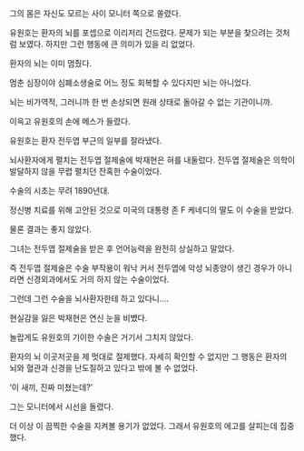 그의 몸은 자신도 모르는 사이 모니터 쪽으로 쏠렸다.

유원호는 환자의 뇌를 포셉으로 이리저리 건드렸다. 문제가 되는 부분을 찾으려는 것처럼 보였다. 하지만 그런 행동에 큰 의미가 있을 리 없었다.

환자의 뇌는 이미 멈췄다.

멈춘 심장이야 심폐소생술로 어느 정도 회복할 수 있다지만 뇌는 아니었다.

뇌는 비가역적, 그러니까 한 번 손상되면 원래 상태로 돌아갈 수 없는 기관이니까.

이윽고 유원호의 손에 메스가 들렸다.

유원호는 환자 전두엽 부근의 일부를 잘라냈다.

뇌사환자에게 펼치는 전두엽 절제술에 박재현은 혀를 내둘렀다. 전두엽 절제술은 의학이 발달하지 않을 무렵 펼치던 잔혹한 수술이었다.

수술의 시초는 무려 1890년대.

정신병 치료를 위해 고안된 것으로 미국의 대통령 존 F 케네디의 딸도 이 수술을 받았다.

물론 결과는 좋지 않았다.

그녀는 전두엽 절제술을 받은 후 언어능력을 완전히 상실하고 말았다.

즉 전두엽 절제술은 수술 부작용이 워낙 커서 전두엽에 악성 뇌종양이 생긴 경우가 아니라면 신경외과에서도 거의 하지 않는 수술이었다.

그런데 그런 수술을 뇌사환자한테 하고 있다니....

현실감을 잃은 박재현은 연신 눈을 비볐다.

놀랍게도 유원호의 기이한 수술은 거기서 그치지 않았다.

환자의 뇌 이곳저곳을 제 멋대로 절제했다. 자세히 확인할 수 없지만 그 행동은 환자의 뇌와 혈관과 신경을 난도질하고 있다고 밖에 볼 수 없었다.

‘이 새끼, 진짜 미쳤는데?’

그는 모니터에서 시선을 돌렸다.

더 이상 이 끔찍한 수술을 지켜볼 용기가 없었다. 그래서 유원호의 에고를 살피는데 집중했다.